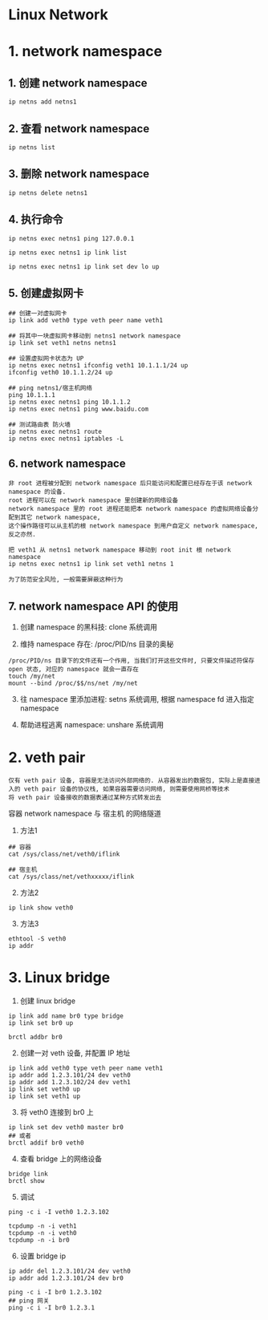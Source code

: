 # Linux Network

# 1. network namespace

## 1. 创建 network namespace

```shell
ip netns add netns1
```

## 2. 查看 network namespace

```
ip netns list
```

## 3. 删除 network namespace

```
ip netns delete netns1
```

## 4. 执行命令

```
ip netns exec netns1 ping 127.0.0.1

ip netns exec netns1 ip link list

ip netns exec netns1 ip link set dev lo up
```

## 5. 创建虚拟网卡

```
## 创建一对虚拟网卡
ip link add veth0 type veth peer name veth1

## 将其中一块虚拟网卡移动到 netns1 network namespace
ip link set veth1 netns netns1

## 设置虚拟网卡状态为 UP
ip netns exec netns1 ifconfig veth1 10.1.1.1/24 up
ifconfig veth0 10.1.1.2/24 up

## ping netns1/宿主机网络
ping 10.1.1.1
ip netns exec netns1 ping 10.1.1.2
ip netns exec netns1 ping www.baidu.com

## 测试路由表 防火墙
ip netns exec netns1 route
ip netns exec netns1 iptables -L
```

## 6. network namespace

```
非 root 进程被分配到 network namespace 后只能访问和配置已经存在于该 network namespace 的设备.
root 进程可以在 network namespace 里创建新的网络设备
network namespace 里的 root 进程还能把本 network namespace 的虚拟网络设备分配到其它 network namespace, 
这个操作路径可以从主机的根 network namespace 到用户自定义 network namespace, 反之亦然.

把 veth1 从 netns1 network namespace 移动到 root init 根 network namespace
ip netns exec netns1 ip link set veth1 netns 1

为了防范安全风险, 一般需要屏蔽这种行为
```

## 7. network namespace API 的使用

1. 创建 namespace 的黑科技: clone 系统调用

2. 维持 namespace 存在: /proc/PID/ns 目录的奥秘

```
/proc/PID/ns 目录下的文件还有一个作用, 当我们打开这些文件时, 只要文件描述符保存 open 状态, 对应的 namespace 就会一直存在
touch /my/net
mount --bind /proc/$$/ns/net /my/net
```

3. 往 namespace 里添加进程: setns 系统调用, 根据 namespace fd 进入指定 namespace

4. 帮助进程逃离 namespace: unshare 系统调用

 
# 2. veth pair

```
仅有 veth pair 设备, 容器是无法访问外部网络的. 从容器发出的数据包, 实际上是直接进入的 veth pair 设备的协议栈, 如果容器需要访问网络, 则需要使用网桥等技术
将 veth pair 设备接收的数据表通过某种方式转发出去
```

容器 network namespace 与 宿主机 的网络隧道

1. 方法1

```
## 容器
cat /sys/class/net/veth0/iflink

## 宿主机
cat /sys/class/net/vethxxxxx/iflink
```

2. 方法2

```
ip link show veth0
```

3. 方法3 

```
ethtool -S veth0
ip addr
```

# 3. Linux bridge

1. 创建 linux bridge

```
ip link add name br0 type bridge
ip link set br0 up
```

```
brctl addbr br0
```

2. 创建一对 veth 设备, 并配置 IP 地址

```
ip link add veth0 type veth peer name veth1
ip addr add 1.2.3.101/24 dev veth0
ip addr add 1.2.3.102/24 dev veth1
ip link set veth0 up
ip link set veth1 up
```

3. 将 veth0 连接到 br0 上

```
ip link set dev veth0 master br0
## 或者
brctl addif br0 veth0
```

4. 查看 bridge 上的网络设备

```
bridge link
brctl show
```

5. 调试

```
ping -c i -I veth0 1.2.3.102

tcpdump -n -i veth1
tcpdump -n -i veth0
tcpdump -n -i br0
```

6. 设置 bridge ip

```
ip addr del 1.2.3.101/24 dev veth0
ip addr add 1.2.3.101/24 dev br0

ping -c i -I br0 1.2.3.102
## ping 网关
ping -c i -I br0 1.2.3.1
```


